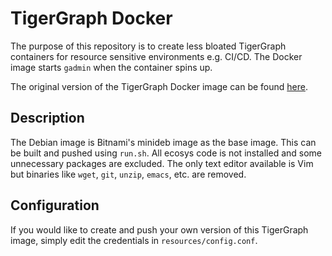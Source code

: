 # TigerGraph Docker

The purpose of this repository is to create less bloated TigerGraph containers for 
resource sensitive environments e.g. CI/CD. The Docker image starts `gadmin` when
the container spins up.

The original version of the TigerGraph Docker image can be found 
[here](https://github.com/tigergraph/ecosys/tree/master/demos/guru_scripts/docker).

## Description

The Debian image is Bitnami's minideb image as the base image. This can be built
and pushed using `run.sh`. All ecosys code is not installed and some unnecessary
packages are excluded. The only text editor available is Vim but binaries like 
`wget`, `git`, `unzip`, `emacs`, etc. are removed.

## Configuration

If you would like to create and push your own version of this TigerGraph image, 
simply edit the credentials in `resources/config.conf`.
